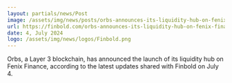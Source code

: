 ```yaml
---
layout: partials/news/Post
image: /assets/img/news/posts/orbs-announces-its-liquidity-hub-on-fenix-finance.jpg
url: https://finbold.com/orbs-announces-its-liquidity-hub-on-fenix-finance/
date: 4, July 2024
logo: /assets/img/news/logos/Finbold.png
---
```


Orbs, a Layer 3 blockchain, has announced the launch of its liquidity hub on Fenix Finance, according to the latest updates shared with Finbold on July 4.
